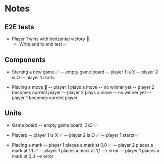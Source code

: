 # Notes

## E2E tests
- Player 1 wins with horizontal victory 🙌
    - Write end to end test ✅

## Components
- Starting a new game ✅
-- empty game board
-- player 1 is X
-- player 2 is O
-- player 1 starts

- Playing a move 🙌
-- player 1 plays a move
-- no winner yet
-- player 2 becomes current player
-- player 2 plays a move
-- no winner yet
-- player 1 becomes current player

## Units
- Game board
-- empty game board, 3x3 ✅

- Players 
-- player 1 is X ✅
-- player 2 is O ✅
-- player 1 starts ✅

- Placing a mark
-- player 1 places a mark at 0,0 ✅
-- player 2 places a mark at 1,1 ✅
-- player 1 places a mark at 1,1 --> error 
-- player 1 places a mark at 3,3 --> error 
